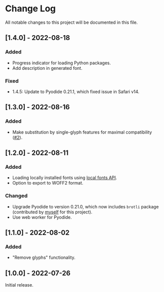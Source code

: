 
# Change Log
All notable changes to this project will be documented in this file.

## [1.4.0] - 2022-08-18

### Added

- Progress indicator for loading Python packages.
- Add description in generated font.

### Fixed

- 1.4.5: Update to Pyodide 0.21.1, which fixed issue in Safari v14.

## [1.3.0] - 2022-08-16

### Added

- Make substitution by single-glyph features for maximal compatibility ([#2](https://github.com/MuTsunTsai/fontfreeze/issues/2)).

## [1.2.0] - 2022-08-11

### Added

- Loading locally installed fonts using [local fonts API](https://web.dev/local-fonts/).
- Option to export to WOFF2 format.

### Changed

- Upgrade Pyodide to version 0.21.0, which now includes `brotli` package (contributed by [myself](https://github.com/pyodide/pyodide/pull/2925) for this project).
- Use web worker for Pyodide.

## [1.1.0] - 2022-08-02
  
### Added
 
- "Remove glyphs" functionality.

## [1.0.0] - 2022-07-26
 
Initial release.